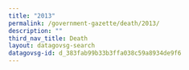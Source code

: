 ```yaml
---
title: "2013"
permalink: /government-gazette/death/2013/
description: ""
third_nav_title: Death
layout: datagovsg-search
datagovsg-id: d_383fab99b33b3ffa038c59a8934de9f6
---
```

